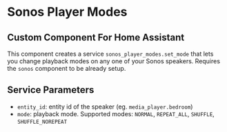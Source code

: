 # Sonos Player Modes
## Custom Component For Home Assistant

This component creates a service `sonos_player_modes.set_mode` that lets you change playback modes on any one of your Sonos speakers. Requires the `sonos` component to be already setup.

## Service Parameters
- `entity_id`: entity id of the speaker  (eg. `media_player.bedroom`)
- `mode`: playback mode. Supported modes: `NORMAL`, `REPEAT_ALL`, `SHUFFLE`, `SHUFFLE_NOREPEAT`